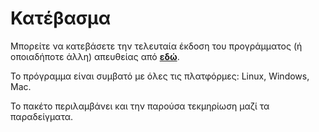 # Κατέβασμα

Μπορείτε να κατεβάσετε την τελευταία έκδοση του προγράμματος (ή οποιαδήποτε άλλη)
απευθείας από **[εδώ](https://github.com/Protonotarios/get-tweets/releases)**.

Το πρόγραμμα είναι συμβατό με όλες τις πλατφόρμες: Linux, Windows, Mac.

Το πακέτο περιλαμβάνει και την παρούσα τεκμηρίωση μαζί τα παραδείγματα.

